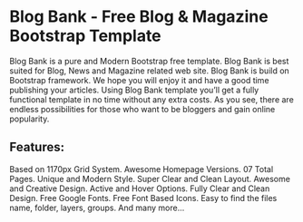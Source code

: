 # Blog Bank - Free Blog & Magazine Bootstrap Template
Blog Bank is a pure and Modern Bootstrap free template. Blog Bank is best suited for Blog, News and Magazine related web site. Blog Bank is build on Bootstrap framework. We hope you will enjoy it and have a good time publishing your articles. Using Blog Bank template you’ll get a fully functional template in no time without any extra costs. As you see, there are endless possibilities for those who want to be bloggers and gain online popularity.

## Features:

Based on 1170px Grid System.
Awesome Homepage Versions.
07  Total Pages.
Unique and Modern Style.
Super Clear and Clean Layout.
Awesome and Creative Design.
Active and Hover Options.
Fully Clear and Clean Design.
Free Google Fonts.
Free Font Based Icons.
Easy to find the files name, folder, layers, groups.
And many more…
